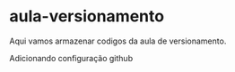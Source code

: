 # aula-versionamento
Aqui vamos armazenar codigos da aula de versionamento.

Adicionando configuração github